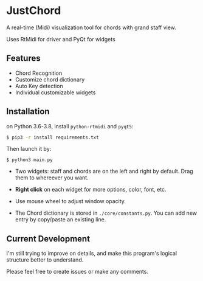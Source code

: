 # JustChord

A real-time (Midi) visualization tool for chords with grand staff view.

Uses RtMidi for driver and PyQt for widgets 

## Features

- Chord Recognition
- Customize chord dictionary
- Auto Key detection
- Individual customizable widgets

## Installation

on Python 3.6-3.8, install `python-rtmidi` and `pyqt5`:

```bash
$ pip3 -r install requirements.txt
```

 Then launch it by:

```
$ python3 main.py
```
- Two widgets: staff and chords are on the left and right by default. Drag them to whereever you want.

- **Right click** on each widget for more options, color, font, etc.

- Use mouse wheel to adjust window opacity. 

- The Chord dictionary is stored in `./core/constants.py`. You can add new entry by copy/paste an existing line.

## Current Development

I'm still trying to improve on details, and make this program's logical structure better to understand.

Please feel free to create issues or make any comments. 

